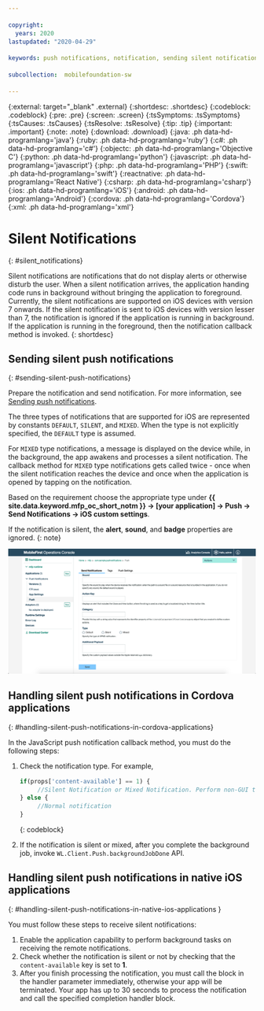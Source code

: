 ```yaml
---

copyright:
  years: 2020
lastupdated: "2020-04-29"

keywords: push notifications, notification, sending silent notifications

subcollection:  mobilefoundation-sw

---
```


{:external: target="_blank" .external}
{:shortdesc: .shortdesc}
{:codeblock: .codeblock}
{:pre: .pre}
{:screen: .screen}
{:tsSymptoms: .tsSymptoms}
{:tsCauses: .tsCauses}
{:tsResolve: .tsResolve}
{:tip: .tip}
{:important: .important}
{:note: .note}
{:download: .download}
{:java: .ph data-hd-programlang='java'}
{:ruby: .ph data-hd-programlang='ruby'}
{:c#: .ph data-hd-programlang='c#'}
{:objectc: .ph data-hd-programlang='Objective C'}
{:python: .ph data-hd-programlang='python'}
{:javascript: .ph data-hd-programlang='javascript'}
{:php: .ph data-hd-programlang='PHP'}
{:swift: .ph data-hd-programlang='swift'}
{:reactnative: .ph data-hd-programlang='React Native'}
{:csharp: .ph data-hd-programlang='csharp'}
{:ios: .ph data-hd-programlang='iOS'}
{:android: .ph data-hd-programlang='Android'}
{:cordova: .ph data-hd-programlang='Cordova'}
{:xml: .ph data-hd-programlang='xml'}

# Silent Notifications
{: #silent_notifications}

Silent notifications are notifications that do not display alerts or otherwise disturb the user. When a silent notification arrives, the application handing code runs in background without bringing the application to foreground. Currently, the silent notifications are supported on iOS devices with version 7 onwards. If the silent notification is sent to iOS devices with version lesser than 7, the notification is ignored if the application is running in background. If the application is running in the foreground, then the notification callback method is invoked.
{: shortdesc}

## Sending silent push notifications
{: #sending-silent-push-notifications}

Prepare the notification and send notification. For more information, see [Sending push notifications](/docs/mobilefoundation-sw?topic=mobilefoundation-sw-send_push_notifications#send_push_notifications).

The three types of notifications that are supported for iOS are represented by constants `DEFAULT`, `SILENT`, and `MIXED`. When the type is not explicitly specified, the `DEFAULT` type is assumed.

For `MIXED` type notifications, a message is displayed on the device while, in the background, the app awakens and processes a silent notification. The callback method for `MIXED` type notifications gets called twice - once when the silent notification reaches the device and once when the application is opened by tapping on the notification.

Based on the requirement choose the appropriate type under **{{ site.data.keyword.mfp_oc_short_notm }} → [your application] → Push → Send Notifications → iOS custom settings**.

If the notification is silent, the **alert**, **sound**, and **badge** properties are ignored.
{: note}

![Setting notification type for iOS silent notifications in the {{ site.data.keyword.mfp_oc_short_notm }}](images/notification-type-for-silent-notifications.png)

## Handling silent push notifications in Cordova applications
{: #handling-silent-push-notifications-in-cordova-applications}

In the JavaScript push notification callback method, you must do the following steps:

1. Check the notification type. For example,

   ```javascript
   if(props['content-available'] == 1) {
        //Silent Notification or Mixed Notification. Perform non-GUI tasks here.
   } else {
        //Normal notification
   }
   ```
   {: codeblock}

1. If the notification is silent or mixed, after you complete the background job, invoke `WL.Client.Push.backgroundJobDone` API.

## Handling silent push notifications in native iOS applications
{: #handling-silent-push-notifications-in-native-ios-applications }

You must follow these steps to receive silent notifications:

1. Enable the application capability to perform background tasks on receiving the remote notifications.
1. Check whether the notification is silent or not by checking that the `content-available` key is set to **1**.
1. After you finish processing the notification, you must call the block in the handler parameter immediately, otherwise your app will be terminated. Your app has up to 30 seconds to process the notification and call the specified completion handler block.
